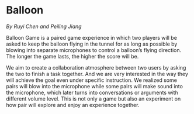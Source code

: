 # Balloon

*By Ruyi Chen and Peiling Jiang*

Balloon Game is a paired game experience in which two players will be asked to keep the balloon flying in the tunnel for as long as possible by blowing into separate microphones to control a balloon’s flying direction. The longer the game lasts, the higher the score will be.

We aim to create a collaboration atmosphere between two users by asking the two to finish a task together. And we are very interested in the way they will achieve the goal even under specific instruction. We realized some pairs will blow into the microphone while some pairs will make sound into the microphone, which later turns into conversations or arguments with different volume level. This is not only a game but also an experiment on how pair will explore and enjoy an experience together.
